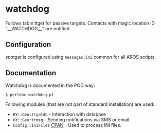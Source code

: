 watchdog
========

Follows table ttget for passive targets. Contacts with magic location ID "\_\_WATCHDOG\_\_" are notified.

Configuration
-------------

*spotget* is configured using `messages.ini` common for all AROS scripts.

Documentation
-------------

Watchdog is documented in the POD way:

`$ perldoc watchdog.pl`
 
Following modules (that are not part of standard installation) are used:
 
* `HY::Geo:ttgetdb` - Interaction with database
* `HY::Geo:ttmsg` - Sending notifications via SMS or email
* `Config::IniFiles` [CPAN](http://search.cpan.org/perldoc?Config::IniFiles) - Used to process INI files. 
